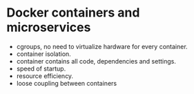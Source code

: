 # Docker containers and microservices

- cgroups, no need to virtualize hardware for every container.
- container isolation.
- container contains all code, dependencies and settings.
- speed of startup.
- resource efficiency.
- loose coupling between containers